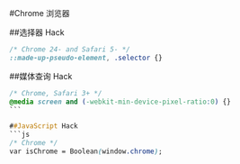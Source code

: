 #Chrome 浏览器

##选择器 Hack
```css
/* Chrome 24- and Safari 5- */
::made-up-pseudo-element, .selector {}
```

##媒体查询 Hack
```css
/* Chrome, Safari 3+ */
@media screen and (-webkit-min-device-pixel-ratio:0) {}
```　　

##JavaScript Hack
```js
/* Chrome */
var isChrome = Boolean(window.chrome);
```
